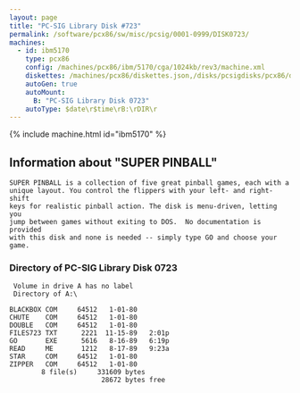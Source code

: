 ```yaml
---
layout: page
title: "PC-SIG Library Disk #723"
permalink: /software/pcx86/sw/misc/pcsig/0001-0999/DISK0723/
machines:
  - id: ibm5170
    type: pcx86
    config: /machines/pcx86/ibm/5170/cga/1024kb/rev3/machine.xml
    diskettes: /machines/pcx86/diskettes.json,/disks/pcsigdisks/pcx86/diskettes.json
    autoGen: true
    autoMount:
      B: "PC-SIG Library Disk 0723"
    autoType: $date\r$time\rB:\rDIR\r
---
```


{% include machine.html id="ibm5170" %}

## Information about "SUPER PINBALL"

    SUPER PINBALL is a collection of five great pinball games, each with a
    unique layout. You control the flippers with your left- and right-shift
    keys for realistic pinball action. The disk is menu-driven, letting you
    jump between games without exiting to DOS.  No documentation is provided
    with this disk and none is needed -- simply type GO and choose your
    game.

### Directory of PC-SIG Library Disk 0723

     Volume in drive A has no label
     Directory of A:\

    BLACKBOX COM     64512   1-01-80
    CHUTE    COM     64512   1-01-80
    DOUBLE   COM     64512   1-01-80
    FILES723 TXT      2221  11-15-89   2:01p
    GO       EXE      5616   8-16-89   6:19p
    READ     ME       1212   8-17-89   9:23a
    STAR     COM     64512   1-01-80
    ZIPPER   COM     64512   1-01-80
            8 file(s)     331609 bytes
                           28672 bytes free
